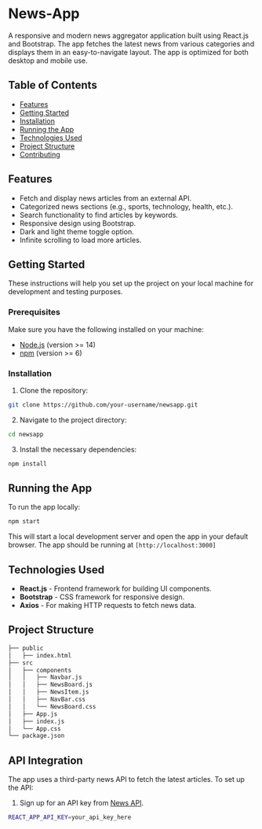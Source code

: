 # News-App
A responsive and modern news aggregator application built using React.js and Bootstrap. The app fetches the latest news from various categories and displays them in an easy-to-navigate layout. The app is optimized for both desktop and mobile use.

## Table of Contents
- [Features](#features)
- [Getting Started](#getting-started)
- [Installation](#installation)
- [Running the App](#running-the-app)
- [Technologies Used](#technologies-used)
- [Project Structure](#project-structure)
- [Contributing](#contributing)

## Features
- Fetch and display news articles from an external API.
- Categorized news sections (e.g., sports, technology, health, etc.).
- Search functionality to find articles by keywords.
- Responsive design using Bootstrap.
- Dark and light theme toggle option.
- Infinite scrolling to load more articles.

## Getting Started
These instructions will help you set up the project on your local machine for development and testing purposes.

### Prerequisites
Make sure you have the following installed on your machine:

- [Node.js](https://nodejs.org/) (version >= 14)
- [npm](https://www.npmjs.com/get-npm) (version >= 6)

### Installation

1. Clone the repository:
```bash
git clone https://github.com/your-username/newsapp.git 
```

2. Navigate to the project directory:
```bash
cd newsapp
```
3. Install the necessary dependencies:
```bash
npm install
```
## Running the App
To run the app locally:
```bash
npm start
```
This will start a local development server and open the app in your default browser. The app should be running at `[http://localhost:3000]`


## Technologies Used
- **React.js** - Frontend framework for building UI components.
- **Bootstrap** - CSS framework for responsive design.
- **Axios** - For making HTTP requests to fetch news data.

## Project Structure
```bash
├── public
│   ├── index.html
├── src
│   ├── components
│   │   ├── Navbar.js          
│   │   ├── NewsBoard.js        
│   │   ├── NewsItem.js        
│   │   ├── NavBar.css
│   │   └── NewsBoard.css        
│   ├── App.js                 
│   ├── index.js              
│   └── App.css                
└── package.json
```
## API Integration
The app uses a third-party news API to fetch the latest articles. To set up the API:

1. Sign up for an API key from [News API](https://newsapi.org/).

```bash
REACT_APP_API_KEY=your_api_key_here
```
